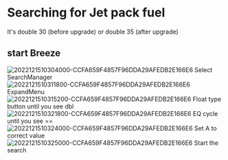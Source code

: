 # Searching for Jet pack fuel
It's double 30 (before upgrade) or double 35 (after upgrade)
## start Breeze
![2022121510304000-CCFA659F4857F96DDA29AFEDB2E166E6](https://user-images.githubusercontent.com/68505331/207758946-417e75a3-faa9-49a1-a4f8-5a9f112b0976.jpg)
Select SearchManager
![2022121510311800-CCFA659F4857F96DDA29AFEDB2E166E6](https://user-images.githubusercontent.com/68505331/207758968-371e95b5-490b-430b-abe2-21f91cba0825.jpg)
ExpandMenu
![2022121510315200-CCFA659F4857F96DDA29AFEDB2E166E6](https://user-images.githubusercontent.com/68505331/207758978-e540ade5-4e80-4153-a71f-5f384ccae13b.jpg)
Float type button until you see dbl 
![2022121510321800-CCFA659F4857F96DDA29AFEDB2E166E6](https://user-images.githubusercontent.com/68505331/207759000-0806e01f-6099-4c38-b57e-94914ade3539.jpg)
EQ cycle until you see ==
![2022121510324000-CCFA659F4857F96DDA29AFEDB2E166E6](https://user-images.githubusercontent.com/68505331/207759624-3c807822-79ac-4db1-97c5-520179759229.jpg)
Set A to correct value
![2022121510325000-CCFA659F4857F96DDA29AFEDB2E166E6](https://user-images.githubusercontent.com/68505331/207759724-5c54b1ff-0aab-4dc6-99f5-4406d0389aef.jpg)
Start the search
